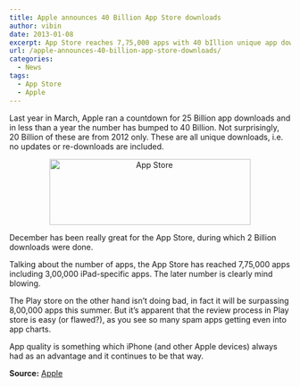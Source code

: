 ```yaml
---
title: Apple announces 40 Billion App Store downloads
author: vibin
date: 2013-01-08
excerpt: App Store reaches 7,75,000 apps with 40 bIllion unique app downloads, half of them are from 2012 only.
url: /apple-announces-40-billion-app-store-downloads/
categories:
  - News
tags:
  - App Store
  - Apple
---
```

Last year in March, Apple ran a countdown for 25 Billion app downloads and in less than a year the number has bumped to 40 Billion. Not surprisingly, 20 Billion of these are from 2012 only. These are all unique downloads, i.e. no updates or re-downloads are included.

<p style="text-align: center;">
  <a href="http://cdn.devilsworkshop.org/files/2013/01/available.png"><img class="aligncenter wp-image-70291" alt="App Store" src="http://cdn.devilsworkshop.org/files/2013/01/available-600x196.png" width="360" height="118" /></a>
</p>

December has been really great for the App Store, during which 2 Billion downloads were done.

Talking about the number of apps, the App Store has reached 7,75,000 apps including 3,00,000 iPad-specific apps. The later number is clearly mind blowing.

The Play store on the other hand isn&#8217;t doing bad, in fact it will be surpassing 8,00,000 apps this summer. But it&#8217;s apparent that the review process in Play store is easy (or flawed?), as you see so many spam apps getting even into app charts.

App quality is something which iPhone (and other Apple devices) always had as an advantage and it continues to be that way.

**Source:** <a href="http://www.apple.com/pr/library/2013/01/07App-Store-Tops-40-Billion-Downloads-with-Almost-Half-in-2012.html" onclick="_gaq.push(['_trackEvent', 'outbound-article', 'http://www.apple.com/pr/library/2013/01/07App-Store-Tops-40-Billion-Downloads-with-Almost-Half-in-2012.html', 'Apple']);" >Apple</a>
